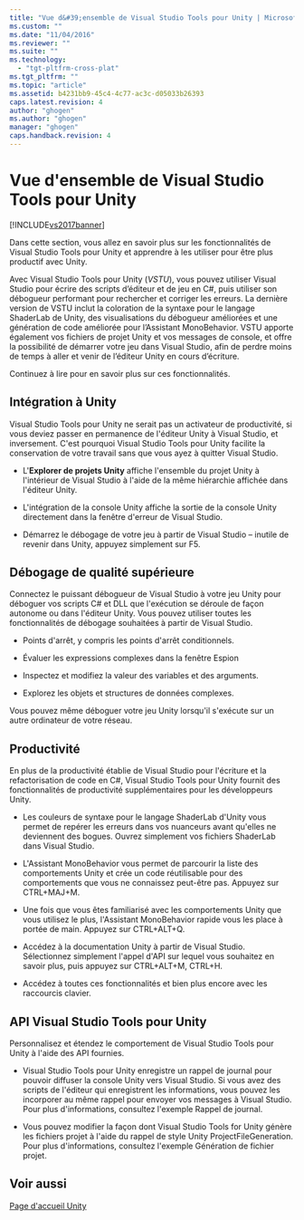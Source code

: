 ```yaml
---
title: "Vue d&#39;ensemble de Visual Studio Tools pour Unity | Microsoft Docs"
ms.custom: ""
ms.date: "11/04/2016"
ms.reviewer: ""
ms.suite: ""
ms.technology: 
  - "tgt-pltfrm-cross-plat"
ms.tgt_pltfrm: ""
ms.topic: "article"
ms.assetid: b4231bb9-45c4-4c77-ac3c-d05033b26393
caps.latest.revision: 4
author: "ghogen"
ms.author: "ghogen"
manager: "ghogen"
caps.handback.revision: 4
---
```

# Vue d&#39;ensemble de Visual Studio Tools pour Unity
[!INCLUDE[vs2017banner](../code-quality/includes/vs2017banner.md)]

Dans cette section, vous allez en savoir plus sur les fonctionnalités de Visual Studio Tools pour Unity et apprendre à les utiliser pour être plus productif avec Unity.  
  
 Avec Visual Studio Tools pour Unity \(*VSTU*\), vous pouvez utiliser Visual Studio pour écrire des scripts d’éditeur et de jeu en C\#, puis utiliser son débogueur performant pour rechercher et corriger les erreurs.  La dernière version de VSTU inclut la coloration de la syntaxe pour le langage ShaderLab de Unity, des visualisations du débogueur améliorées et une génération de code améliorée pour l’Assistant MonoBehavior.  VSTU apporte également vos fichiers de projet Unity et vos messages de console, et offre la possibilité de démarrer votre jeu dans Visual Studio, afin de perdre moins de temps à aller et venir de l’éditeur Unity en cours d’écriture.  
  
 Continuez à lire pour en savoir plus sur ces fonctionnalités.  
  
## Intégration à Unity  
 Visual Studio Tools pour Unity ne serait pas un activateur de productivité, si vous deviez passer en permanence de l'éditeur Unity à Visual Studio, et inversement.  C'est pourquoi Visual Studio Tools pour Unity facilite la conservation de votre travail sans que vous ayez à quitter Visual Studio.  
  
-   L'**Explorer de projets Unity** affiche l'ensemble du projet Unity à l'intérieur de Visual Studio à l'aide de la même hiérarchie affichée dans l'éditeur Unity.  
  
-   L'intégration de la console Unity affiche la sortie de la console Unity directement dans la fenêtre d'erreur de Visual Studio.  
  
-   Démarrez le débogage de votre jeu à partir de Visual Studio – inutile de revenir dans Unity, appuyez simplement sur F5.  
  
## Débogage de qualité supérieure  
 Connectez le puissant débogueur de Visual Studio à votre jeu Unity pour déboguer vos scripts C\# et DLL que l'exécution se déroule de façon autonome ou dans l'éditeur Unity.  Vous pouvez utiliser toutes les fonctionnalités de débogage souhaitées à partir de Visual Studio.  
  
-   Points d'arrêt, y compris les points d'arrêt conditionnels.  
  
-   Évaluer les expressions complexes dans la fenêtre Espion  
  
-   Inspectez et modifiez la valeur des variables et des arguments.  
  
-   Explorez les objets et structures de données complexes.  
  
 Vous pouvez même déboguer votre jeu Unity lorsqu'il s'exécute sur un autre ordinateur de votre réseau.  
  
## Productivité  
 En plus de la productivité établie de Visual Studio pour l'écriture et la refactorisation de code en C\#, Visual Studio Tools pour Unity fournit des fonctionnalités de productivité supplémentaires pour les développeurs Unity.  
  
-   Les couleurs de syntaxe pour le langage ShaderLab d'Unity vous permet de repérer les erreurs dans vos nuanceurs avant qu'elles ne deviennent des bogues.  Ouvrez simplement vos fichiers ShaderLab dans Visual Studio.  
  
-   L'Assistant MonoBehavior vous permet de parcourir la liste des comportements Unity et crée un code réutilisable pour des comportements que vous ne connaissez peut\-être pas.  Appuyez sur  CTRL\+MAJ\+M.  
  
-   Une fois que vous êtes familiarisé avec les comportements  Unity que vous utilisez le plus, l'Assistant MonoBehavior rapide vous les place à portée de main.  Appuyez sur  CTRL\+ALT\+Q.  
  
-   Accédez à la documentation Unity à partir de Visual Studio.  Sélectionnez simplement l'appel d'API sur lequel vous souhaitez en savoir plus, puis appuyez sur  CTRL\+ALT\+M, CTRL\+H.  
  
-   Accédez à toutes ces fonctionnalités et bien plus encore avec les raccourcis clavier.  
  
## API Visual Studio Tools pour Unity  
 Personnalisez et étendez le comportement de Visual Studio Tools pour Unity à l'aide des API fournies.  
  
-   Visual Studio Tools pour Unity enregistre un rappel de journal pour pouvoir diffuser la console Unity vers Visual Studio.  Si vous avez des scripts de l'éditeur qui enregistrent les informations, vous pouvez les incorporer au même rappel pour envoyer vos messages à Visual Studio.  Pour plus d'informations, consultez l'exemple Rappel de journal.  
  
-   Vous pouvez modifier la façon dont Visual Studio Tools for Unity génère les fichiers projet à l'aide du rappel de style Unity ProjectFileGeneration.  Pour plus d'informations, consultez l'exemple Génération de fichier projet.  
  
## Voir aussi  
 [Page d'accueil Unity](http://unity3d.com)